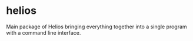 # helios

Main package of Helios bringing everything together into a single program with a command line interface.
